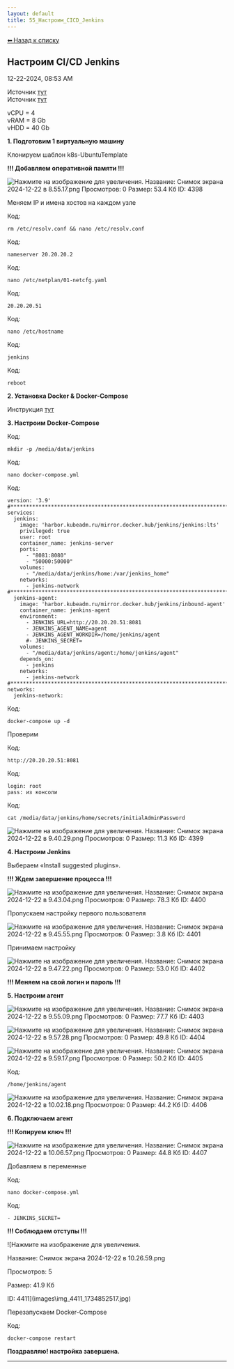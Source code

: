 ```yaml
---
layout: default
title: 55_Настроим_CICD_Jenkins
---
```

<a class="back-link" href="index.html">⬅ Назад к списку</a>


##  Настроим CI/CD Jenkins 

12-22-2024, 08:53 AM

Источник [тут](https://timeweb.cloud/tutorials/ci-cd/avtomatizaciya-nastrojki-jenkins-s-pomoshchyu-docker?ysclid=m4z4ftvq2j495832749)  
Источник [тут](https://dev.to/andresfmoya/install-jenkins-using-docker-compose-4cab?ysclid=m4z69ezjq7421661973)  
  
vCPU = 4  
vRAM = 8 Gb  
vHDD = 40 Gb  
  
**1\. Подготовим 1 виртуальную машину**  
  
Клонируем шаблон k8s-UbuntuTemplate  
  
**!!! Добавляем оперативной памяти !!!**  
  
![Нажмите на изображение для увеличения.  Название:	Снимок экрана 2024-12-22 в 8.55.17.png Просмотров:	0 Размер:	53.4 Кб ID:	4398](images\\img_4398_1734846989.jpg)  
  
Меняем IP и имена хостов на каждом узле  
  


Код:
    
    
    rm /etc/resolv.conf && nano /etc/resolv.conf

Код:
    
    
    nameserver 20.20.20.2

Код:
    
    
    nano /etc/netplan/01-netcfg.yaml

Код:
    
    
    20.20.20.51

Код:
    
    
    nano /etc/hostname

Код:
    
    
    jenkins

Код:
    
    
    reboot

**2\. Установка Docker & Docker-Compose**  
  
Инструкция [тут](https://forum.kubeadm.ru/node/398)  
  
**3\. Настроим Docker-Compose**  
  


Код:
    
    
    mkdir -p /media/data/jenkins

Код:
    
    
    nano docker-compose.yml

Код:
    
    
    version: '3.9'
    #*****************************************************************************
    services:
      jenkins:
        image: 'harbor.kubeadm.ru/mirror.docker.hub/jenkins/jenkins:lts'
        privileged: true
        user: root
        container_name: jenkins-server
        ports:
          - "8081:8080"
          - "50000:50000"
        volumes:
          - "/media/data/jenkins/home:/var/jenkins_home"
        networks:
          - jenkins-network
    #*****************************************************************************
      jenkins-agent:
        image: 'harbor.kubeadm.ru/mirror.docker.hub/jenkins/inbound-agent'
        container_name: jenkins-agent
        environment:
          - JENKINS_URL=http://20.20.20.51:8081
          - JENKINS_AGENT_NAME=agent
          - JENKINS_AGENT_WORKDIR=/home/jenkins/agent
          #- JENKINS_SECRET=
        volumes:
          - "/media/data/jenkins/agent:/home/jenkins/agent"
        depends_on:
          - jenkins
        networks:
          - jenkins-network
    #*****************************************************************************
    networks:
      jenkins-network:

Код:
    
    
    docker-compose up -d

Проверим  
  


Код:
    
    
    http://20.20.20.51:8081

Код:
    
    
    login: root
    pass: из консоли

Код:
    
    
    cat /media/data/jenkins/home/secrets/initialAdminPassword

![Нажмите на изображение для увеличения.  Название:	Снимок экрана 2024-12-22 в 9.40.29.png Просмотров:	0 Размер:	11.3 Кб ID:	4399](images\\img_4399_1734849656.jpg)  
  
**4\. Настроим Jenkins**  
  
Выбераем «Install suggested plugins».  
  
**!!! Ждем завершение процесса !!!**  
  
![Нажмите на изображение для увеличения.  Название:	Снимок экрана 2024-12-22 в 9.43.04.png Просмотров:	0 Размер:	78.3 Кб ID:	4400](images\\img_4400_1734849831.jpg)  
  
Пропускаем настройку первого пользователя  
  
![Нажмите на изображение для увеличения.  Название:	Снимок экрана 2024-12-22 в 9.45.55.png Просмотров:	0 Размер:	3.8 Кб ID:	4401](images\\img_4401_1734850149.jpg)  
  
Принимаем настройку  
  
![Нажмите на изображение для увеличения.  Название:	Снимок экрана 2024-12-22 в 9.47.22.png Просмотров:	0 Размер:	53.0 Кб ID:	4402](images\\img_4402_1734850174.jpg)  
  
**!!! Меняем на свой логин и пароль !!!**  
  
**5\. Настроим агент**  
  
![Нажмите на изображение для увеличения.  Название:	Снимок экрана 2024-12-22 в 9.55.09.png Просмотров:	0 Размер:	77.7 Кб ID:	4403](images\\img_4403_1734850632.jpg)  
  
![Нажмите на изображение для увеличения.  Название:	Снимок экрана 2024-12-22 в 9.57.28.png Просмотров:	0 Размер:	49.8 Кб ID:	4404](images\\img_4404_1734850686.jpg)  
  
![Нажмите на изображение для увеличения.  Название:	Снимок экрана 2024-12-22 в 9.59.17.png Просмотров:	0 Размер:	50.2 Кб ID:	4405](images\\img_4405_1734850788.jpg)  
  
  


Код:
    
    
    /home/jenkins/agent

![Нажмите на изображение для увеличения.  Название:	Снимок экрана 2024-12-22 в 10.02.18.png Просмотров:	0 Размер:	44.2 Кб ID:	4406](images\\img_4406_1734851042.jpg)  
  
**6\. Подключаем агент**  
  
**!!! Копируем ключ !!!**  
  
![Нажмите на изображение для увеличения.  Название:	Снимок экрана 2024-12-22 в 10.06.57.png Просмотров:	0 Размер:	44.8 Кб ID:	4407](images\\img_4407_1734851276.jpg)  
  
Добавляем в переменные  
  


Код:
    
    
    nano docker-compose.yml

Код:
    
    
    - JENKINS_SECRET=

**!!! Соблюдаем отступы !!!**  
  
![Нажмите на изображение для увеличения.



Название:	Снимок экрана 2024-12-22 в 10.26.59.png

Просмотров:	5

Размер:	41.9 Кб

ID:	4411](images\\img_4411_1734852517.jpg)  
  
Перезапускаем Docker-Compose  
  


Код:
    
    
    docker-compose restart

  
  
**Поздравляю! настройка завершена.**


---

